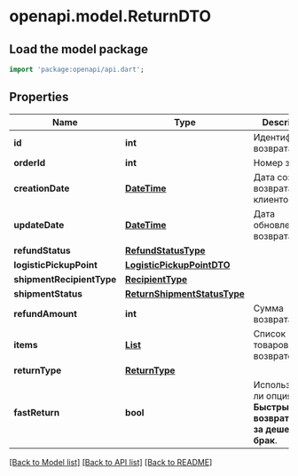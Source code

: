 # openapi.model.ReturnDTO

## Load the model package
```dart
import 'package:openapi/api.dart';
```

## Properties
Name | Type | Description | Notes
------------ | ------------- | ------------- | -------------
**id** | **int** | Идентификатор возврата. | [optional] 
**orderId** | **int** | Номер заказа. | [optional] 
**creationDate** | [**DateTime**](DateTime.md) | Дата создания возврата клиентом. | [optional] 
**updateDate** | [**DateTime**](DateTime.md) | Дата обновления возврата. | [optional] 
**refundStatus** | [**RefundStatusType**](RefundStatusType.md) |  | [optional] 
**logisticPickupPoint** | [**LogisticPickupPointDTO**](LogisticPickupPointDTO.md) |  | [optional] 
**shipmentRecipientType** | [**RecipientType**](RecipientType.md) |  | [optional] 
**shipmentStatus** | [**ReturnShipmentStatusType**](ReturnShipmentStatusType.md) |  | [optional] 
**refundAmount** | **int** | Сумма возврата. | [optional] 
**items** | [**List<ReturnItemDTO>**](ReturnItemDTO.md) | Список товаров в возврате. | [default to const []]
**returnType** | [**ReturnType**](ReturnType.md) |  | [optional] 
**fastReturn** | **bool** | Используется ли опция **Быстрый возврат денег за дешевый брак**.  | [optional] 

[[Back to Model list]](../README.md#documentation-for-models) [[Back to API list]](../README.md#documentation-for-api-endpoints) [[Back to README]](../README.md)


